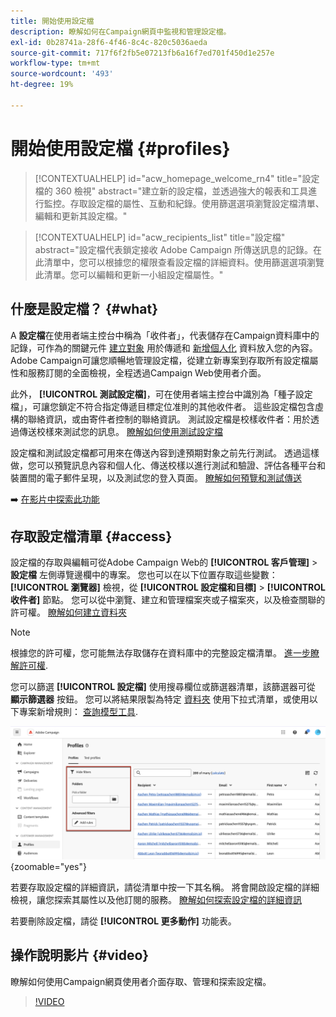 ```yaml
---
title: 開始使用設定檔
description: 瞭解如何在Campaign網頁中監視和管理設定檔。
exl-id: 0b28741a-28f6-4f46-8c4c-820c5036aeda
source-git-commit: 717f6f2fb5e07213fb6a16f7ed701f450d1e257e
workflow-type: tm+mt
source-wordcount: '493'
ht-degree: 19%

---
```


# 開始使用設定檔 {#profiles}

>[!CONTEXTUALHELP]
>id="acw_homepage_welcome_rn4"
>title="設定檔的 360 檢視"
>abstract="建立新的設定檔，並透過強大的報表和工具進行監控。存取設定檔的屬性、互動和紀錄。使用篩選選項瀏覽設定檔清單、編輯和更新其設定檔。"

<!--additional-url="https://experienceleague.adobe.com/docs/campaign-web/v8/whats-new" text="See release notes"-->

>[!CONTEXTUALHELP]
>id="acw_recipients_list"
>title="設定檔"
>abstract="設定檔代表鎖定接收 Adobe Campaign 所傳送訊息的記錄。在此清單中，您可以根據您的權限查看設定檔的詳細資料。使用篩選選項瀏覽此清單。您可以編輯和更新一小組設定檔屬性。"

## 什麼是設定檔？ {#what}

A **設定檔**&#x200B;在使用者端主控台中稱為「收件者」，代表儲存在Campaign資料庫中的記錄，可作為的關鍵元件 [建立對象](create-audience.md) 用於傳遞和 [新增個人化](../personalization/personalize.md) 資料放入您的內容。 Adobe Campaign可讓您順暢地管理設定檔，從建立新專案到存取所有設定檔屬性和服務訂閱的全面檢視，全程透過Campaign Web使用者介面。

此外， **[!UICONTROL 測試設定檔]**，可在使用者端主控台中識別為「種子設定檔」，可讓您鎖定不符合指定傳遞目標定位准則的其他收件者。 這些設定檔包含虛構的聯絡資訊，或由寄件者控制的聯絡資訊。 測試設定檔是校樣收件者：用於透過傳送校樣來測試您的訊息。 [瞭解如何使用測試設定檔](test-profiles.md)

設定檔和測試設定檔都可用來在傳送內容到達預期對象之前先行測試。 透過這樣做，您可以預覽訊息內容和個人化、傳送校樣以進行測試和驗證、評估各種平台和裝置間的電子郵件呈現，以及測試您的登入頁面。 [瞭解如何預覽和測試傳送](../preview-test/preview-test.md)

➡️ [在影片中探索此功能](#video)

## 存取設定檔清單 {#access}

設定檔的存取與編輯可從Adobe Campaign Web的 **[!UICONTROL 客戶管理]** > **設定檔** 左側導覽邊欄中的專案。 您也可以在以下位置存取這些變數： **[!UICONTROL 瀏覽器]** 檢視，從 **[!UICONTROL 設定檔和目標]** > **[!UICONTROL 收件者]** 節點。 您可以從中瀏覽、建立和管理檔案夾或子檔案夾，以及檢查關聯的許可權。 [瞭解如何建立資料夾](../get-started/permissions.md#folders)

>[!NOTE]
>
>根據您的許可權，您可能無法存取儲存在資料庫中的完整設定檔清單。 [進一步瞭解許可權](../get-started/permissions.md).

您可以篩選 **[!UICONTROL 設定檔]** 使用搜尋欄位或篩選器清單，該篩選器可從 **顯示篩選器** 按鈕。 您可以將結果限製為特定 [資料夾](../get-started/permissions.md#folders) 使用下拉式清單，或使用以下專案新增規則： [查詢模型工具](../query/query-modeler-overview.md).

![](assets/profiles-list-filters.png){zoomable=&quot;yes&quot;}

若要存取設定檔的詳細資訊，請從清單中按一下其名稱。 將會開啟設定檔的詳細檢視，讓您探索其屬性以及他訂閱的服務。 [瞭解如何探索設定檔的詳細資訊](create-profile.md)

若要刪除設定檔，請從 **[!UICONTROL 更多動作]** 功能表。

## 操作說明影片 {#video}

瞭解如何使用Campaign網頁使用者介面存取、管理和探索設定檔。

>[!VIDEO](https://video.tv.adobe.com/v/3427293?quality=12)
